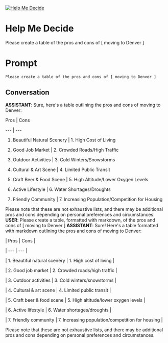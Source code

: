 
[![Help Me Decide](https://flow-prompt-covers.s3.us-west-1.amazonaws.com/icon/minimalist/mini_11.png)]()
# Help Me Decide 
Please create a table of the pros and cons of [ moving to Denver ]

# Prompt

```
Please create a table of the pros and cons of [ moving to Denver ]
```

## Conversation

**ASSISTANT**: Sure, here's a table outlining the pros and cons of moving to Denver:



Pros | Cons

--- | ---

1. Beautiful Natural Scenery | 1. High Cost of Living

2. Good Job Market | 2. Crowded Roads/High Traffic

3. Outdoor Activities | 3. Cold Winters/Snowstorms

4. Cultural & Art Scene | 4. Limited Public Transit

5. Craft Beer & Food Scene | 5. High Altitude/Lower Oxygen Levels

6. Active Lifestyle | 6. Water Shortages/Droughts

7. Friendly Community | 7. Increasing Population/Competition for Housing 



Please note that these are not exhaustive lists, and there may be additional pros and cons depending on personal preferences and circumstances.
**USER**: Please create a table, formatted with markdown, of the pros and cons of [ moving to Denver ]
**ASSISTANT**: Sure! Here's a table formatted with markdown outlining the pros and cons of moving to Denver:



| Pros | Cons |

| --- | --- |

| 1. Beautiful natural scenery | 1. High cost of living |

| 2. Good job market | 2. Crowded roads/high traffic |

| 3. Outdoor activities | 3. Cold winters/snowstorms |

| 4. Cultural & art scene | 4. Limited public transit |

| 5. Craft beer & food scene | 5. High altitude/lower oxygen levels |

| 6. Active lifestyle | 6. Water shortages/droughts |

| 7. Friendly community | 7. Increasing population/competition for housing |



Please note that these are not exhaustive lists, and there may be additional pros and cons depending on personal preferences and circumstances.


